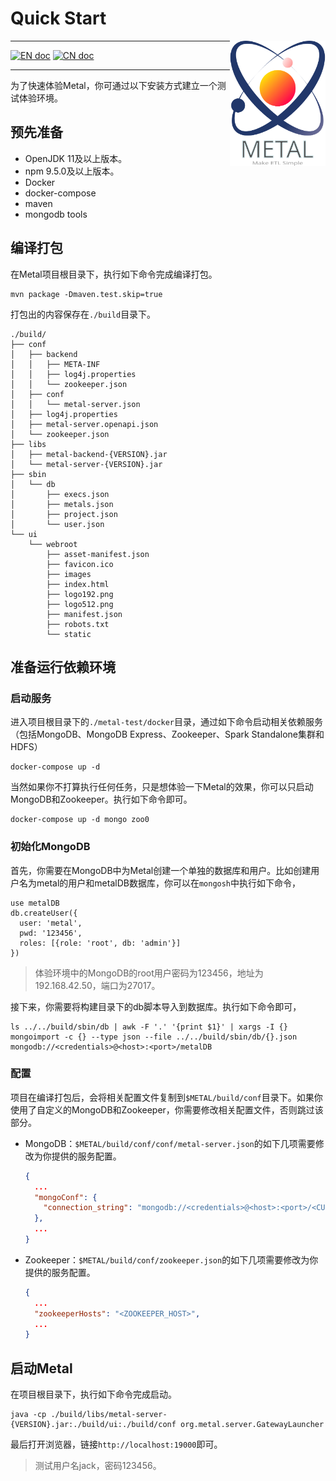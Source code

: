 # Quick Start

<img src="/metal-ui/public/images/metal_logo.svg" alt="metal logo" height="200px" align="right" />

---

[![EN doc](https://img.shields.io/badge/document-English-blue.svg)](/doc/Quick_Start.md) [![CN doc](https://img.shields.io/badge/document-Chinese-yellow.svg)](/doc/Quick_Start_cn.md)

---

为了快速体验Metal，你可通过以下安装方式建立一个测试体验环境。
## 预先准备
- OpenJDK 11及以上版本。
- npm 9.5.0及以上版本。
- Docker
- docker-compose
- maven
- mongodb tools

## 编译打包

在Metal项目根目录下，执行如下命令完成编译打包。
```shell
mvn package -Dmaven.test.skip=true
```
打包出的内容保存在`./build`目录下。
```shell
./build/
├── conf
│   ├── backend
│   │   ├── META-INF
│   │   ├── log4j.properties
│   │   └── zookeeper.json
│   ├── conf
│   │   └── metal-server.json
│   ├── log4j.properties
│   ├── metal-server.openapi.json
│   └── zookeeper.json
├── libs
│   ├── metal-backend-{VERSION}.jar
│   └── metal-server-{VERSION}.jar
├── sbin
│   └── db
│       ├── execs.json
│       ├── metals.json
│       ├── project.json
│       └── user.json
└── ui
    └── webroot
        ├── asset-manifest.json
        ├── favicon.ico
        ├── images
        ├── index.html
        ├── logo192.png
        ├── logo512.png
        ├── manifest.json
        ├── robots.txt
        └── static
```
## 准备运行依赖环境
### 启动服务
进入项目根目录下的`./metal-test/docker`目录，通过如下命令启动相关依赖服务（包括MongoDB、MongoDB Express、Zookeeper、Spark Standalone集群和HDFS）
```shell
docker-compose up -d
```
当然如果你不打算执行任何任务，只是想体验一下Metal的效果，你可以只启动MongoDB和Zookeeper。执行如下命令即可。
```shell
docker-compose up -d mongo zoo0
```
### 初始化MongoDB
首先，你需要在MongoDB中为Metal创建一个单独的数据库和用户。比如创建用户名为metal的用户和metalDB数据库，你可以在`mongosh`中执行如下命令，
```shell
use metalDB
db.createUser({
  user: 'metal', 
  pwd: '123456', 
  roles: [{role: 'root', db: 'admin'}]
})
```
> 体验环境中的MongoDB的root用户密码为123456，地址为192.168.42.50，端口为27017。

接下来，你需要将构建目录下的db脚本导入到数据库。执行如下命令即可，
```shell
ls ../../build/sbin/db | awk -F '.' '{print $1}' | xargs -I {} mongoimport -c {} --type json --file ../../build/sbin/db/{}.json mongodb://<credentials>@<host>:<port>/metalDB
```
### 配置
项目在编译打包后，会将相关配置文件复制到`$METAL/build/conf`目录下。如果你使用了自定义的MongoDB和Zookeeper，你需要修改相关配置文件，否则跳过该部分。
- MongoDB：`$METAL/build/conf/conf/metal-server.json`的如下几项需要修改为你提供的服务配置。
  ```json
  {
    ...
    "mongoConf": {
      "connection_string": "mongodb://<credentials>@<host>:<port>/<CUSTOM_DB>"
    },
    ...
  }
  ```

- Zookeeper：`$METAL/build/conf/zookeeper.json`的如下几项需要修改为你提供的服务配置。
  ```json
  {
    ...
    "zookeeperHosts": "<ZOOKEEPER_HOST>",
    ...
  }
  ```

## 启动Metal
在项目根目录下，执行如下命令完成启动。
```shell
java -cp ./build/libs/metal-server-{VERSION}.jar:./build/ui:./build/conf org.metal.server.GatewayLauncher
```
最后打开浏览器，链接`http://localhost:19000`即可。
> 测试用户名jack，密码123456。
